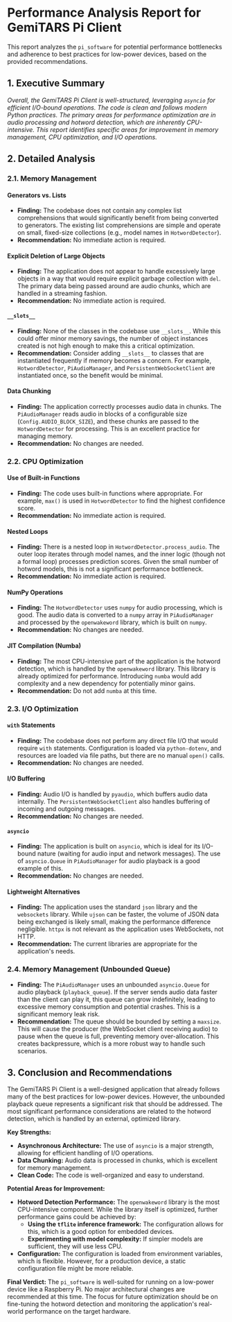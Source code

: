 # Performance Analysis Report for GemiTARS Pi Client

This report analyzes the `pi_software` for potential performance bottlenecks and adherence to best practices for low-power devices, based on the provided recommendations.

## 1. Executive Summary

*Overall, the GemiTARS Pi Client is well-structured, leveraging `asyncio` for efficient I/O-bound operations. The code is clean and follows modern Python practices. The primary areas for performance optimization are in audio processing and hotword detection, which are inherently CPU-intensive. This report identifies specific areas for improvement in memory management, CPU optimization, and I/O operations.*

## 2. Detailed Analysis

### 2.1. Memory Management

#### Generators vs. Lists
- **Finding:** The codebase does not contain any complex list comprehensions that would significantly benefit from being converted to generators. The existing list comprehensions are simple and operate on small, fixed-size collections (e.g., model names in `HotwordDetector`).
- **Recommendation:** No immediate action is required.

#### Explicit Deletion of Large Objects
- **Finding:** The application does not appear to handle excessively large objects in a way that would require explicit garbage collection with `del`. The primary data being passed around are audio chunks, which are handled in a streaming fashion.
- **Recommendation:** No immediate action is required.

#### `__slots__`
- **Finding:** None of the classes in the codebase use `__slots__`. While this could offer minor memory savings, the number of object instances created is not high enough to make this a critical optimization.
- **Recommendation:** Consider adding `__slots__` to classes that are instantiated frequently if memory becomes a concern. For example, `HotwordDetector`, `PiAudioManager`, and `PersistentWebSocketClient` are instantiated once, so the benefit would be minimal.

#### Data Chunking
- **Finding:** The application correctly processes audio data in chunks. The `PiAudioManager` reads audio in blocks of a configurable size (`Config.AUDIO_BLOCK_SIZE`), and these chunks are passed to the `HotwordDetector` for processing. This is an excellent practice for managing memory.
- **Recommendation:** No changes are needed.

### 2.2. CPU Optimization

#### Use of Built-in Functions
- **Finding:** The code uses built-in functions where appropriate. For example, `max()` is used in `HotwordDetector` to find the highest confidence score.
- **Recommendation:** No immediate action is required.

#### Nested Loops
- **Finding:** There is a nested loop in `HotwordDetector.process_audio`. The outer loop iterates through model names, and the inner logic (though not a formal loop) processes prediction scores. Given the small number of hotword models, this is not a significant performance bottleneck.
- **Recommendation:** No immediate action is required.

#### NumPy Operations
- **Finding:** The `HotwordDetector` uses `numpy` for audio processing, which is good. The audio data is converted to a `numpy` array in `PiAudioManager` and processed by the `openwakeword` library, which is built on `numpy`.
- **Recommendation:** No changes are needed.

#### JIT Compilation (Numba)
- **Finding:** The most CPU-intensive part of the application is the hotword detection, which is handled by the `openwakeword` library. This library is already optimized for performance. Introducing `numba` would add complexity and a new dependency for potentially minor gains.
- **Recommendation:** Do not add `numba` at this time.

### 2.3. I/O Optimization

#### `with` Statements
- **Finding:** The codebase does not perform any direct file I/O that would require `with` statements. Configuration is loaded via `python-dotenv`, and resources are loaded via file paths, but there are no manual `open()` calls.
- **Recommendation:** No changes are needed.

#### I/O Buffering
- **Finding:** Audio I/O is handled by `pyaudio`, which buffers audio data internally. The `PersistentWebSocketClient` also handles buffering of incoming and outgoing messages.
- **Recommendation:** No changes are needed.

#### `asyncio`
- **Finding:** The application is built on `asyncio`, which is ideal for its I/O-bound nature (waiting for audio input and network messages). The use of `asyncio.Queue` in `PiAudioManager` for audio playback is a good example of this.
- **Recommendation:** No changes are needed.

#### Lightweight Alternatives
- **Finding:** The application uses the standard `json` library and the `websockets` library. While `ujson` can be faster, the volume of JSON data being exchanged is likely small, making the performance difference negligible. `httpx` is not relevant as the application uses WebSockets, not HTTP.
- **Recommendation:** The current libraries are appropriate for the application's needs.

### 2.4. Memory Management (Unbounded Queue)

- **Finding:** The `PiAudioManager` uses an unbounded `asyncio.Queue` for audio playback (`playback_queue`). If the server sends audio data faster than the client can play it, this queue can grow indefinitely, leading to excessive memory consumption and potential crashes. This is a significant memory leak risk.
- **Recommendation:** The queue should be bounded by setting a `maxsize`. This will cause the producer (the WebSocket client receiving audio) to pause when the queue is full, preventing memory over-allocation. This creates backpressure, which is a more robust way to handle such scenarios.

## 3. Conclusion and Recommendations

The GemiTARS Pi Client is a well-designed application that already follows many of the best practices for low-power devices. However, the unbounded playback queue represents a significant risk that should be addressed. The most significant performance considerations are related to the hotword detection, which is handled by an external, optimized library.

**Key Strengths:**
- **Asynchronous Architecture:** The use of `asyncio` is a major strength, allowing for efficient handling of I/O operations.
- **Data Chunking:** Audio data is processed in chunks, which is excellent for memory management.
- **Clean Code:** The code is well-organized and easy to understand.

**Potential Areas for Improvement:**
- **Hotword Detection Performance:** The `openwakeword` library is the most CPU-intensive component. While the library itself is optimized, further performance gains could be achieved by:
    - **Using the `tflite` inference framework:** The configuration allows for this, which is a good option for embedded devices.
    - **Experimenting with model complexity:** If simpler models are sufficient, they will use less CPU.
- **Configuration:** The configuration is loaded from environment variables, which is flexible. However, for a production device, a static configuration file might be more reliable.

**Final Verdict:**
The `pi_software` is well-suited for running on a low-power device like a Raspberry Pi. No major architectural changes are recommended at this time. The focus for future optimization should be on fine-tuning the hotword detection and monitoring the application's real-world performance on the target hardware.